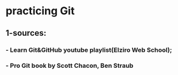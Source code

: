 # practicing Git
## 1-sources: 
###   - Learn Git&GitHub youtube playlist(Elziro Web School);
###   - Pro Git book by Scott Chacon, Ben Straub
